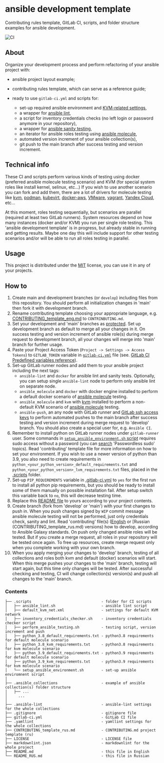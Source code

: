 # ansible development template

Contributing rules template, GitLab CI, scripts, and folder structure examples for ansible development.

![CI](https://github.com/alexanderbazhenoff/ansible-development-template/actions/workflows/lint.yml/badge.svg?branch=main)

## About

Organize your development process and perform refactoring of your ansible project with:

- ansible project layout example;
- contributing rules template, which can serve as a reference guide;
- ready to use `gitlab-ci.yml` and scripts for:

  - set-up required ansible environment and [KVM-related settings](#technical-info),
  - a wrapper for [ansible lint](https://ansible-lint.readthedocs.io/), 
  - a script for inventory credentials checks (no left login or password anymore in your repository),
  - a wrapper for [ansible sanity testing](https://docs.ansible.com/ansible/latest/dev_guide/testing_sanity.html),
  - an iterator for ansible roles testing using [ansible molecule](https://molecule.readthedocs.io/en/latest/),
  - automated version increment of your ansible collection(s),
  - git push to the main branch after success testing and version increment.

## Technical info

These CI and scripts perform various kinds of testing using docker (preferred ansible molecule testing scenario) and KVM
(for special system roles like install kernel, selinux, etc...) If you wish to use another scenario you can fork and
add them, there are a lot of drivers for molecule testing like 
[kvm](https://github.com/alexanderbazhenoff/molecule-libvirt-delegated),
[podman](https://github.com/ansible-community/molecule-podman),
[kubevirt](https://github.com/ansible-community/molecule-kubevirt),
[docker-aws](https://github.com/jonashackt/molecule-ansible-docker-aws), 
[VMware](https://github.com/ansible-community/molecule-vmware), 
[vagrant](https://github.com/ansible-community/molecule-vagrant), 
[Yandex Cloud](https://github.com/arenadata/ansible-module-yandex-cloud), etc...

At this moment, roles testing sequentially, but scenarios are parallel (required at least two GitLab runners). 
System resources depend on how many instances (docker and/or KVM) you run per single role testing. This 'ansible 
development template' is in progress, but already stable in running and getting results. Maybe one day this will include
support for other testing scenarios and/or will be able to run all roles testing in parallel.

## Usage

This project is distributed under the [MIT](LICENSE) license, you can use it in any of your projects.

## How to

1. Create main and development branches (or `develop`) including files from this repository. You should perform all
initialization changes in 'main' then fork it with development branch.
2. Rename contributing template choosing your appropriate language, e.g. 
[CONTRIBUTING_template_eng.md](CONTRIBUTING_template_eng.md) to `CONTRINBUTING.md`.
3. Set your development and 'main' branches as 
[protected](https://docs.gitlab.com/ee/user/project/protected_branches.html). Set up development branch as default to
merge all your changes in it. On success testing and version increment of ansible role(s) during merge request to
development branch, all your changes will merge into 'main' branch for further usage. 
4. Paste your Project Access Token (`Project -> Settings -> Access Tokens`) to `GITLAB_TOKEN` variable in 
[`gitlab-ci.yml`](.gitlab-ci.yml) file (see. [GitLab CI Predefined variables reference](https://docs.gitlab.com/ee/ci/variables/predefined_variables.html)).
5. Set-up GitLab runner nodes and add them to your ansible project including the next tags:
   - `ansible-lint` and `docker` for ansible lint and sanity tests. Optionally, you can setup single `ansible-lint` node
   to perform only ansible lint on separate node.
   - `ansible_molecule` and `docker` with docker engine installed to perform a default docker scenario of 
   [ansible molecule](https://molecule.readthedocs.io/en/latest/) testing.
   - `ansible_molecule` and `kvm` with [kvm](https://en.wikipedia.org/wiki/Kernel-based_Virtual_Machine) installed to
   perform a non-default KVM scenario of [ansible molecule](https://molecule.readthedocs.io/en/latest/) testing.
   - `ansible-push`, an any node with GitLab runner and 
   [GitLab ssh access keys](https://docs.gitlab.com/ee/user/ssh.html) to perform automated pushes to the main branch
   after success testing and version increment during merge request to 'develop' branch. You should also create a
   special user for, e.g. `Ansible CI`.
6. Remember to install python on GitLab runner nodes under `gitlab-runner` user. Some commands in 
   [`setup_ansible_environment.sh` script](.scripts/setup_ansible_environment.sh) requires sudo access without 
a password (you can 
[search](https://unix.stackexchange.com/questions/468416/setting-up-passwordless-sudo-on-linux-distributions)
'Passwordless sudo' topics). Read 'contributing' template file for more information on how to set your environment. If
you wish to use a newer version of python than 3.9, you also need to create requirements in
`python_<your_python_version>_default_requirements.txt` and `python_<your_python_version>_lvm_requirements.txt` files,
placed in the [.scripts](.scripts) folder.
7. Set-up `PIP_REQUIREMENTS` variable in [.gitlab-ci.yml](.gitlab-ci.yml) to `yes` for the first run to install all
python pip requirements, but you should be ready to install some of them manually on possible installation fail. After
setup switch this variable back to `no`, this will decrease testing time.
8. Replace this [README file](README.md) to yours according to your project contents.
9. Create branch (fork from 'develop' or 'main') with your first changes to push in. When you push changes signed by
`WIP` commit message ansible molecule testing will not be performed, just only credentials check, sanity and lint. Read
'contributing' file(s) ([English](CONTRIBUTING_template_eng.md) or [Russian (CONTRIBUTING_template_rus.md) versions) how
to develop, according to Ansible Galaxy standards. On push only changed ansible roles will be tested. But if you create
a merge request, all roles in your repository will be tested once again. To free up resources, create merge request only
when you complete working with your own branch.
10. When you apply merging your changes to 'develop' branch, testing of all collections and roles both kvm and default
(docker) scenarios will start. When this merge pushes your changes to the 'main' branch, testing will start again, but
this time only changes will be tested. After successful checking and testing, CI will change collection(s) version(s) 
and push all changes to the 'main' branch.

### Contents

```
├── .scripts                                - folder for CI scripts
│   ├── ansible_lint.sh                     - ansible lint script
│   ├── default_kvm_net.xml                 - settings for default KVM network
│   ├── inventory_credentials_checker.sh    - inventory credentials checker script
│   ├── perform_ansible_testing.sh          - testing script, version increment and push
│   ├── python_3.8_default_requirements.txt - python3.8 requirements for default molecule scenario
│   ├── python_3.8_kvm_requirements.txt     - python3.8 requirements for kvm molecule scenario
│   ├── python_3.9_default_requirements.txt - python3.9 requirements for default molecule scenario
│   ├── python_3.9_kvm_requirements.txt     - python3.9 requirements for kvm molecule scenario
│   └── setup_ansible_environment.sh        - set-up ansible enviromnent script
│
├── .ansible_collections                    - example of ansible collection(s) folder structure
│   ├── ...
│     ...
│
├── .ansible-lint                           - ansible-lint settings for the whole collections
├── .gitignore                              - gitignore file
├── gitlab-ci.yml                           - GitLab CI file
├── .yamllint                               - yamllint settings for the whole collections
├── CONTRIBUTING_template_rus.md            - CONTRIBUTING.md project template (ru)
├── LICENSE                                 - LICENSE file
├── markdownlint.json                       - markdownlint for the whole project
├── README.md                               - this file in English
└── README_RUS.md                           - this file in Russian 
```